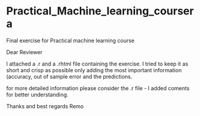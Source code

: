 # Practical_Machine_learning_coursera
Final exercise for Practical machine learning course 


Dear Reviewer 

I attached a .r and a .rhtml file containing the exercise. I tried to keep it as short and crisp as possible only adding the most important information (accuracy, out of sample error and the predictions.

for more detailed information please consider the .r file - I added coments for better understanding.

Thanks and best regards
Remo 
